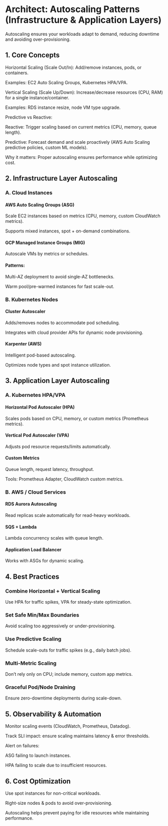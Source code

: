 # Architect: Autoscaling Patterns (Infrastructure & Application Layers)

Autoscaling ensures your workloads adapt to demand, reducing downtime and avoiding over-provisioning.

## 1. Core Concepts

Horizontal Scaling (Scale Out/In): Add/remove instances, pods, or containers.

Examples: EC2 Auto Scaling Groups, Kubernetes HPA/VPA.

Vertical Scaling (Scale Up/Down): Increase/decrease resources (CPU, RAM) for a single instance/container.

Examples: RDS instance resize, node VM type upgrade.

Predictive vs Reactive:

Reactive: Trigger scaling based on current metrics (CPU, memory, queue length).

Predictive: Forecast demand and scale proactively (AWS Auto Scaling predictive policies, custom ML models).

Why it matters: Proper autoscaling ensures performance while optimizing cost.

## 2. Infrastructure Layer Autoscaling
### A. Cloud Instances

#### AWS Auto Scaling Groups (ASG)

Scale EC2 instances based on metrics (CPU, memory, custom CloudWatch metrics).

Supports mixed instances, spot + on-demand combinations.

#### GCP Managed Instance Groups (MIG)

Autoscale VMs by metrics or schedules.

#### Patterns:

Multi-AZ deployment to avoid single-AZ bottlenecks.

Warm pool/pre-warmed instances for fast scale-out.

### B. Kubernetes Nodes

#### Cluster Autoscaler

Adds/removes nodes to accommodate pod scheduling.

Integrates with cloud provider APIs for dynamic node provisioning.

#### Karpenter (AWS)

Intelligent pod-based autoscaling.

Optimizes node types and spot instance utilization.

## 3. Application Layer Autoscaling
### A. Kubernetes HPA/VPA

#### Horizontal Pod Autoscaler (HPA)

Scales pods based on CPU, memory, or custom metrics (Prometheus metrics).

#### Vertical Pod Autoscaler (VPA)

Adjusts pod resource requests/limits automatically.

#### Custom Metrics

Queue length, request latency, throughput.

Tools: Prometheus Adapter, CloudWatch custom metrics.

### B. AWS / Cloud Services

#### RDS Aurora Autoscaling

Read replicas scale automatically for read-heavy workloads.

#### SQS + Lambda

Lambda concurrency scales with queue length.

#### Application Load Balancer

Works with ASGs for dynamic scaling.

## 4. Best Practices

### Combine Horizontal + Vertical Scaling

Use HPA for traffic spikes, VPA for steady-state optimization.

### Set Safe Min/Max Boundaries

Avoid scaling too aggressively or under-provisioning.

### Use Predictive Scaling

Schedule scale-outs for traffic spikes (e.g., daily batch jobs).

### Multi-Metric Scaling

Don’t rely only on CPU; include memory, custom app metrics.

### Graceful Pod/Node Draining

Ensure zero-downtime deployments during scale-down.

## 5. Observability & Automation

Monitor scaling events (CloudWatch, Prometheus, Datadog).

Track SLI impact: ensure scaling maintains latency & error thresholds.

Alert on failures:

ASG failing to launch instances.

HPA failing to scale due to insufficient resources.

## 6. Cost Optimization

Use spot instances for non-critical workloads.

Right-size nodes & pods to avoid over-provisioning.

Autoscaling helps prevent paying for idle resources while maintaining performance.